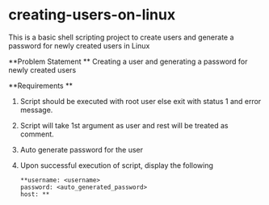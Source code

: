 # creating-users-on-linux
This is a basic shell scripting project to create users and generate a password for newly created users in Linux

**Problem Statement **
Creating a user and generating a password for newly created users

**Requirements **
1. Script should be executed with root user else exit with status 1
and error message.
2. Script will take 1st argument as user and rest will be treated as
comment.

3. Auto generate password for the user
4. Upon successful execution of script, display the following

       **username: <username>
       password: <auto_generated_password>
       host: **


